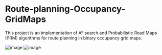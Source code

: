 # Route-planning-Occupancy-GridMaps
This project is an implementation of A* search and Probabilistic Road Maps (PRM) algorithms for route planning in binary occupancy grid maps.


![image](https://github.com/user-attachments/assets/8577067f-b213-4d36-a40d-bcb96e18b6c2)
![image](https://github.com/user-attachments/assets/8543cd62-85d9-48cd-ad23-2d877f137e46)

